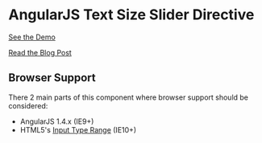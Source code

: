 # AngularJS Text Size Slider Directive

[See the Demo](http://codepen.io/alexandercastillo/details/YXrmPE/)

[Read the Blog Post](http://www.castillo.io/angular-text-slider)


## Browser Support

There 2 main parts of this component where browser support should be considered:

* AngularJS 1.4.x (IE9+)
* HTML5's [Input Type Range](http://caniuse.com/#feat=input-range) (IE10+)